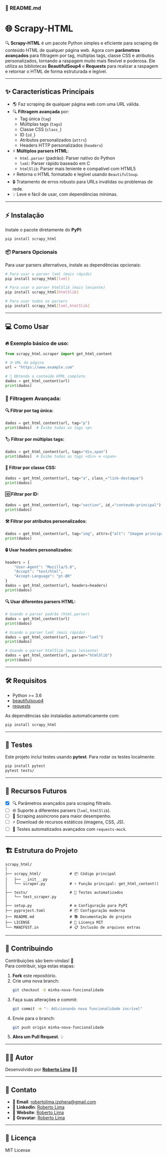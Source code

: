 ### 🚀 **README.md**

# 🌐 Scrapy-HTML

🔍 **Scrapy-HTML** é um pacote Python simples e eficiente para scraping de conteúdo HTML de qualquer página web. Agora com **parâmetros avançados** para filtragem por tag, múltiplas tags, classe CSS e atributos personalizados, tornando a raspagem muito mais flexível e poderosa. Ele utiliza as bibliotecas **BeautifulSoup4** e **Requests** para realizar a raspagem e retornar o HTML de forma estruturada e legível.

---

## ✨ **Características Principais**

- 🌎 Faz scraping de qualquer página web com uma URL válida.
- 🔍 **Filtragem avançada** por:
  - Tag única (`tag`)
  - Múltiplas tags (`tags`)
  - Classe CSS (`class_`)
  - ID (`id_`)
  - Atributos personalizados (`attrs`)
  - Headers HTTP personalizados (`headers`)
- ⚡ **Múltiplos parsers HTML**:
  - `html.parser` (padrão): Parser nativo do Python
  - `lxml`: Parser rápido baseado em C
  - `html5lib`: Parser mais leniente e compatível com HTML5
- ⚡ Retorna o HTML formatado e legível usando `BeautifulSoup`.
- 🔒 Tratamento de erros robusto para URLs inválidas ou problemas de rede.
- 💡 Leve e fácil de usar, com dependências mínimas.

---

## ⚡ **Instalação**

Instale o pacote diretamente do **PyPI**:

```bash
pip install scrapy_html
```

### 📦 **Parsers Opcionais**

Para usar parsers alternativos, instale as dependências opcionais:

```bash
# Para usar o parser lxml (mais rápido)
pip install scrapy_html[lxml]

# Para usar o parser html5lib (mais leniente)
pip install scrapy_html[html5lib]

# Para usar todos os parsers
pip install scrapy_html[lxml,html5lib]
```

---

## 💻 **Como Usar**

### 🔥 **Exemplo básico de uso:**
```python
from scrapy_html.scraper import get_html_content

# 🌐 URL da página
url = "https://www.example.com"

# 🔄 Obtendo o conteúdo HTML completo
dados = get_html_content(url)
print(dados)
```

### 🎯 **Filtragem Avançada:**

#### 🔍 **Filtrar por tag única:**
```python
dados = get_html_content(url, tag="p")
print(dados)  # Exibe todas as tags <p>
```

#### 🏷 **Filtrar por múltiplas tags:**
```python
dados = get_html_content(url, tags="div,span")
print(dados)  # Exibe todas as tags <div> e <span>
```

#### 🎨 **Filtrar por classe CSS:**
```python
dados = get_html_content(url, tag="a", class_="link-destaque")
print(dados)
```

#### 🆔 **Filtrar por ID:**
```python
dados = get_html_content(url, tag="section", id_="conteudo-principal")
print(dados)
```

#### 🛠 **Filtrar por atributos personalizados:**
```python
dados = get_html_content(url, tag="img", attrs={"alt": "Imagem principal"})
print(dados)
```

#### 🔒 **Usar headers personalizados:**
```python
headers = {
    "User-Agent": "Mozilla/5.0",
    "Accept": "text/html",
    "Accept-Language": "pt-BR"
}
dados = get_html_content(url, headers=headers)
print(dados)
```

#### 🔍 **Usar diferentes parsers HTML:**
```python
# Usando o parser padrão (html.parser)
dados = get_html_content(url)
print(dados)

# Usando o parser lxml (mais rápido)
dados = get_html_content(url, parser="lxml")
print(dados)

# Usando o parser html5lib (mais leniente)
dados = get_html_content(url, parser="html5lib")
print(dados)
```

---

## 🛠 **Requisitos**

- Python >= 3.6
- [beautifulsoup4](https://pypi.org/project/beautifulsoup4/)
- [requests](https://pypi.org/project/requests/)

As dependências são instaladas automaticamente com:

```bash
pip install scrapy_html
```

---

## 🧪 **Testes**

Este projeto inclui testes usando **pytest**. Para rodar os testes localmente:

```bash
pip install pytest
pytest tests/
```

---

## 🎨 **Recursos Futuros**

- [x] 🔍 Parâmetros avançados para scraping filtrado.
- [ ] 🌐 Suporte a diferentes parsers (`lxml`, `html5lib`).
- [ ] 🔄 Scraping assíncrono para maior desempenho.
- [ ] ⚡ Download de recursos estáticos (imagens, CSS, JS).
- [ ] 🧪 Testes automatizados avançados com `requests-mock`.

---

## 🏗 **Estrutura do Projeto**

```
scrapy_html/
│
├── scrapy_html/             # 📦 Código principal
│   ├── __init__.py
│   └── scraper.py           # ⚡ Função principal: get_html_content()
│
├── tests/                   # 🧪 Testes automatizados
│   └── test_scraper.py
│
├── setup.py                 # ⚙️ Configuração para PyPI
├── pyproject.toml           # 📦 Configuração moderna
├── README.md                # 📚 Documentação do projeto
├── LICENSE                  # 📜 Licença MIT
└── MANIFEST.in              # 📋 Inclusão de arquivos extras
```

---

## 🔧 **Contribuindo**

Contribuições são bem-vindas! 🚀  
Para contribuir, siga estas etapas:

1. **Fork** este repositório.
2. Crie uma nova branch:
   ```bash
   git checkout -b minha-nova-funcionalidade
   ```
3. Faça suas alterações e commit:
   ```bash
   git commit -m "✨ Adicionando nova funcionalidade incrível"
   ```
4. Envie para o branch:
   ```bash
   git push origin minha-nova-funcionalidade
   ```
5. **Abra um Pull Request**. 💡

---

## 👨‍💻 **Autor**

Desenvolvido por **[Roberto Lima](https://github.com/robertolima-dev)** 🚀✨

---

## 💬 **Contato**

- 📧 **Email**: robertolima.izphera@gmail.com
- 💼 **LinkedIn**: [Roberto Lima](https://www.linkedin.com/in/roberto-lima-01/)
- 💼 **Website**: [Roberto Lima](https://robertolima-developer.vercel.app/)
- 💼 **Gravatar**: [Roberto Lima](https://gravatar.com/deliciouslyautomaticf57dc92af0)


---

## 📄 Licença
MIT License